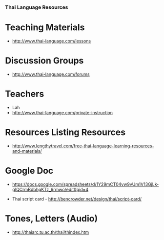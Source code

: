 ### Thai Language Resources

# Teaching Materials

* http://www.thai-language.com/lessons



# Discussion Groups

* http://www.thai-language.com/forums



# Teachers

* Lah
* http://www.thai-language.com/private-instruction



# Resources Listing Resources

* http://www.lengthytravel.com/free-thai-language-learning-resources-and-materials/


# Google Doc

* https://docs.google.com/spreadsheets/d/1Y29mCT04vw9vUm1V13GjLk-gIQCrmBdbhgKTz_6rmwo/edit#gid=4


* Thai script card - http://bencrowder.net/design/thai/script-card/


# Tones, Letters (Audio)

* http://thaiarc.tu.ac.th/thai/thindex.htm

